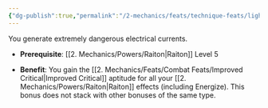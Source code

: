 ```yaml
---
{"dg-publish":true,"permalink":"/2-mechanics/feats/technique-feats/lightning-mastery/","noteIcon":""}
---
```


You generate extremely dangerous electrical currents.

- **Prerequisite**: [[2. Mechanics/Powers/Raiton\|Raiton]] Level 5  
	
- **Benefit**: You gain the [[2. Mechanics/Feats/Combat Feats/Improved Critical\|Improved Critical]] aptitude for all your [[2. Mechanics/Powers/Raiton\|Raiton]] effects (including Energize). This bonus does not stack with other bonuses of the same type.